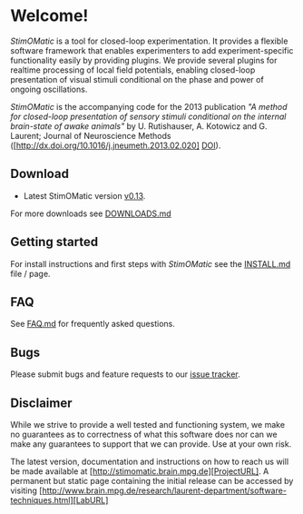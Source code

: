 # Welcome! #

*StimOMatic* is a tool for closed-loop experimentation. It provides a flexible software framework that enables experimenters to add experiment-specific functionality easily by providing plugins. We provide several plugins for realtime processing of local field potentials, enabling closed-loop presentation of visual stimuli conditional on the phase and power of ongoing oscillations. 

*StimOMatic* is the accompanying code for the 2013 publication *"A method for closed-loop presentation of sensory stimuli conditional on the internal brain-state of awake animals"* by U. Rutishauser, A. Kotowicz and G. Laurent; Journal of Neuroscience Methods ([http://dx.doi.org/10.1016/j.jneumeth.2013.02.020] [DOI]).

## Download ##
- Latest StimOMatic version [v0.13][v0.13].

For more downloads see [DOWNLOADS.md](DOWNLOADS.md)

## Getting started ##
For install instructions and first steps with *StimOMatic* see the [INSTALL.md](INSTALL.md) file / page.  

## FAQ ##
See [FAQ.md](FAQ.md) for frequently asked questions.

## Bugs ##
Please submit bugs and feature requests to our [issue tracker][Bugs].

## Disclaimer ##
While we strive to provide a well tested and functioning system, we make no guarantees as to correctness of what this software does nor can we make any guarantees to support that we can provide. Use at your own risk.  

The latest version, documentation and instructions on how to reach us will be made available at [http://stimomatic.brain.mpg.de][ProjectURL]. A permanent but static page containing the initial release can be accessed by visiting [http://www.brain.mpg.de/research/laurent-department/software-techniques.html][LabURL]

[v0.13]: https://github.com/StimOMatic/StimOMatic/archive/v0.13.zip
[DOI]: http://dx.doi.org/10.1016/j.jneumeth.2013.02.020
[LabURL]: http://www.brain.mpg.de/research/laurent-department/software-techniques.html
[ProjectURL]: http://stimomatic.brain.mpg.de/
[Bugs]: https://github.com/StimOMatic/StimOMatic/issues
